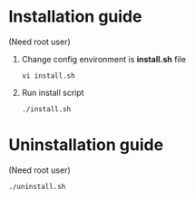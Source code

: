 # Installation guide
(Need root user) 

1. Change config environment is **install.sh** file


      `vi install.sh`


2. Run install script


      `./install.sh`

# Uninstallation guide
(Need root user) 

`./uninstall.sh`
